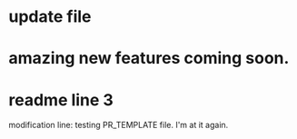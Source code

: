 # update file
# amazing new features coming soon.


# readme line 3

modification line: 
testing PR_TEMPLATE file.
I'm at it again.